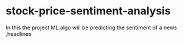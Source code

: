 # stock-price-sentiment-analysis
In this the project ML algo will be predicting the sentiment of a news ,headlines
